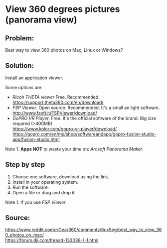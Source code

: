 # View 360 degrees pictures (panorama view)

## Problem: 
Best way to view 360 photos on Mac, Linux or Windows?

## Solution:
Install an application viewer.

Some options are:  
- *Ricoh THETA viewer* Free. Recommended.  
<https://support.theta360.com/en/download/>
- *FSP Viewer*. Open source. Recommended. It's a small an light software.  
<http://www.fsoft.it/FSPViewer/download/>
- *GoPRO VR Player*. Free. It's the official software of the brand. Big size required (>400MB)  
<https://www.kolor.com/gopro-vr-player/download/>  
<https://gopro.com/en/mx/shop/softwareandapp/gopro-fusion-studio-app/fusion-studio.html>


Note 1. **Apps NOT** to waste your time on: *Arcsoft Panorama Maker*.


## Step by step

1. Choose one software, download using the link.
2. Install in your operating system.
3. Run the software.
4. Open a file or drag and drop it.

Note 1. If you use *FSP Viewer*


## Source:
<https://www.reddit.com/r/Gear360/comments/6ux5eg/best_way_to_view_360_photos_on_mac/>  
<https://forum.dji.com/thread-133038-1-1.html>

